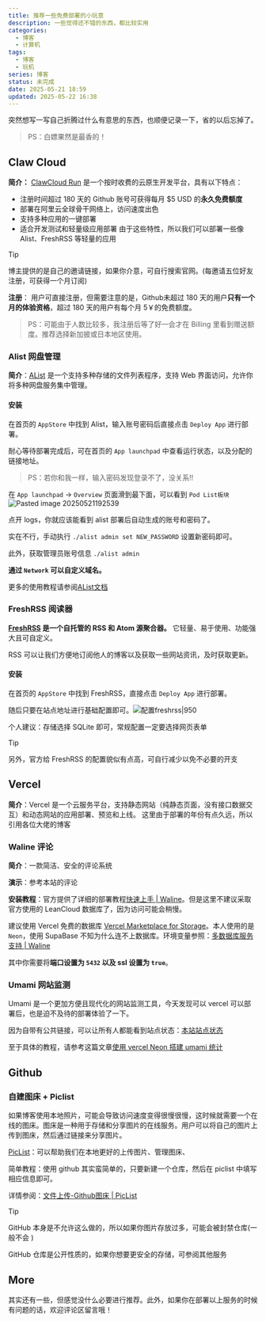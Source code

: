 ```yaml
---
title: 推荐一些免费部署的小玩意
description: 一些觉得还不错的东西，都比较实用
categories:
  - 博客
  - 计算机
tags:
  - 博客
  - 玩机
series: 博客
status: 未完成
date: 2025-05-21 18:59
updated: 2025-05-22 16:38
---
```


突然想写一写自己折腾过什么有意思的东西，也顺便记录一下，省的以后忘掉了。

> PS：白嫖果然是最香的！

## Claw Cloud
**简介：**
[ClawCloud Run](https://console.run.claw.cloud/signin?link=MBIT8OOU4ZEA) 是一个按时收费的云原生开发平台，具有以下特点：
- 注册时间超过 180 天的 Github 账号可获得每月 $5 USD 的**永久免费额度**
- 部署在阿里云全球骨干网络上，访问速度出色
- 支持多种应用的一键部署
- 适合开发测试和轻量级应用部署
由于这些特性，所以我们可以部署一些像 Alist、FreshRSS 等轻量的应用
> [!TIP]
博主提供的是自己的邀请链接，如果你介意，可自行搜索官网。(每邀请五位好友注册，可获得一个月订阅)

 **注册**：
用户可直接注册，但需要注意的是，Github未超过 180 天的用户**只有一个月的体验资格**，超过 180 天的用户有每个月 5￥的免费额度。

> PS：可能由于人数比较多，我注册后等了好一会才在 Billing 里看到赠送额度。推荐选择新加披或日本地区使用。
>  

### Alist 网盘管理
**简介**：[AList](https://alistgo.com/zh/) 是一个支持多种存储的文件列表程序，支持 Web 界面访问，允许你将多种网盘服务集中管理。

#### 安装

在首页的 `AppStore` 中找到 Alist，输入账号密码后直接点击 `Deploy App`  进行部署。

耐心等待部署完成后，可在首页的 `App launchpad` 中查看运行状态，以及分配的链接地址。

> PS：若你和我一样，输入密码发现登录不了，没关系!!

在 `App launchpad` -> `Overview` 页面滑到最下面，可以看到 `Pod List板块` ![Pasted image 20250521192539](https://gcore.jsdelivr.net/gh/Keduoli03/My_img@img/Pasted%20image%2020250521192539.webp)

点开 logs，你就应该能看到 alist 部署后自动生成的账号和密码了。

实在不行，手动执行 `./alist admin set NEW_PASSWORD` 设置新密码即可。

此外，获取管理员账号信息 `./alist admin`

**通过 `Network` 可以自定义域名。**

更多的使用教程请参阅[AList文档](https://alistgo.com/zh/guide/)

### FreshRSS 阅读器
**[FreshRSS](https://www.freshrss.org/) 是一个自托管的 RSS 和 Atom 源聚合器。**  它轻量、易于使用、功能强大且可自定义。

RSS 可以让我们方便地订阅他人的博客以及获取一些网站资讯，及时获取更新。

#### 安装

在首页的 `AppStore` 中找到 FreshRSS，直接点击 `Deploy App`  进行部署。

随后只要在站点地址进行基础配置即可。![配置freshrss|950](https://gcore.jsdelivr.net/gh/Keduoli03/My_img@img/%E9%85%8D%E7%BD%AEfreshrss.webp)

个人建议：存储选择 SQLite 即可，常规配置一定要选择网页表单

> [!TIP] 
> 另外，官方给 FreshRSS 的配置貌似有点高，可自行减少以免不必要的开支
>  

## Vercel
**简介**：Vercel 是一个云服务平台，支持静态网站（纯静态页面，没有接口数据交互）和动态网站的应用部署、预览和上线。
这里由于部署的年份有点久远，所以引用各位大佬的博客

### Waline 评论

**简介**：一款简洁、安全的评论系统

**演示**：参考本站的评论

**安装教程**：官方提供了详细的部署教程[快速上手 | Waline](https://waline.js.org/guide/get-started/#vercel-%E9%83%A8%E7%BD%B2-%E6%9C%8D%E5%8A%A1%E7%AB%AF)。但是这里不建议采取官方使用的 LeanCloud 数据库了，因为访问可能会稍慢。

建议使用 Vercel 免费的数据库 [Vercel Marketplace for Storage](https://vercel.com/marketplace/category/storage)。本人使用的是 `Neon`，使用 SupaBase 不知为什么连不上数据库。环境变量参照：[多数据库服务支持 | Waline](https://waline.js.org/guide/database.html#postgresql)

其中你需要将**端口设置为 `5432` 以及 ssl 设置为 `true`**。

### Umami 网站监测

Umami 是一个更加方便且现代化的网站监测工具，今天发现可以 vercel 可以部署后，也是迫不及待的部署体验了一下。

因为自带有公共链接，可以让所有人都能看到站点状态：[本站站点状态](https://umami.blueke.top/share/vtD8GhH5iWtKf6uG/www.blueke.top)

至于具体的教程，请参考这篇文章[使用 vercel Neon 搭建 umami 统计](https://www.linexic.top/post/vercel-runing-u/)

## Github
### 自建图床 + Piclist

如果博客使用本地照片，可能会导致访问速度变得很慢很慢，这时候就需要一个在线的图床。图床是一种用于存储和分享图片的在线服务。用户可以将自己的图片上传到图床，然后通过链接来分享图片。

[PicList](https://piclist.cn/)：可以帮助我们在本地更好的上传图片、管理图床、

简单教程：使用 github 其实蛮简单的，只要新建一个仓库，然后在 piclist 中填写相应信息即可。

详情参阅：[文件上传-Github图床 | PicList](https://piclist.cn/configure.html#github%E5%9B%BE%E5%BA%8A)

> [!TIP]
GitHub 本身是不允许这么做的，所以如果你图片存放过多，可能会被封禁仓库(一般不会 )

GitHub 仓库是公开性质的，如果你想要更安全的存储，可参阅其他服务

## More

其实还有一些，但感觉没什么必要进行推荐。此外，如果你在部署以上服务的时候有问题的话，欢迎评论区留言哦！
